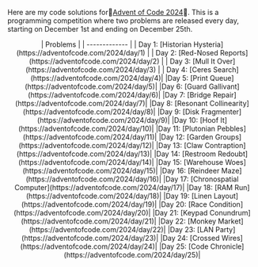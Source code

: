 Here are my code solutions for🎄[Advent of Code 2024](https://adventofcode.com/)🎄. This is a programming competition where two problems are released every day, starting on December 1st and ending on December 25th.

<div align="center">
| Problems  |
| ------------- |
| Day 1:  [Historian Hysteria](https://adventofcode.com/2024/day/1)  |
| Day 2:  [Red-Nosed Reports](https://adventofcode.com/2024/day/2)   |
| Day 3:  [Mull It Over](https://adventofcode.com/2024/day/3)  |
| Day 4:  [Ceres Search](https://adventofcode.com/2024/day/4)|
|Day 5:  [Print Queue](https://adventofcode.com/2024/day/5)|
|Day 6:  [Guard Gallivant](https://adventofcode.com/2024/day/6)|
|Day 7:  [Bridge Repair](https://adventofcode.com/2024/day/7)|
|Day 8:  [Resonant Collinearity](https://adventofcode.com/2024/day/8)|
|Day 9:  [Disk Fragmenter](https://adventofcode.com/2024/day/9)|
|Day 10: [Hoof It](https://adventofcode.com/2024/day/10)|
|Day 11: [Plutonian Pebbles](https://adventofcode.com/2024/day/11)|
|Day 12: [Garden Groups](https://adventofcode.com/2024/day/12)|
|Day 13: [Claw Contraption](https://adventofcode.com/2024/day/13)|
|Day 14: [Restroom Redoubt](https://adventofcode.com/2024/day/14)|
|Day 15: [Warehouse Woes](https://adventofcode.com/2024/day/15)|
|Day 16: [Reindeer Maze](https://adventofcode.com/2024/day/16)|
|Day 17: [Chronospatial Computer](https://adventofcode.com/2024/day/17)|
|Day 18: [RAM Run](https://adventofcode.com/2024/day/18)|
|Day 19: [Linen Layout](https://adventofcode.com/2024/day/19)|
|Day 20: [Race Condition](https://adventofcode.com/2024/day/20)|
|Day 21: [Keypad Conundrum](https://adventofcode.com/2024/day/21)|
|Day 22: [Monkey Market](https://adventofcode.com/2024/day/22)|
|Day 23: [LAN Party](https://adventofcode.com/2024/day/23)|
|Day 24: [Crossed Wires](https://adventofcode.com/2024/day/24)|
|Day 25: [Code Chronicle](https://adventofcode.com/2024/day/25)|
</div>
